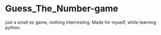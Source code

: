 # Guess_The_Number-game
just a small ez game, nothing interresting.
Made for myself, while learning python.
